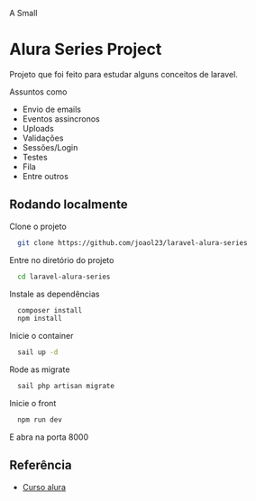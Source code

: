 A Small
# Alura Series Project

Projeto que foi feito para estudar alguns conceitos de laravel.

Assuntos como
 - Envio de emails
 - Eventos assincronos
 - Uploads
 - Validações
 - Sessões/Login
 - Testes
 - Fila
 - Entre outros

## Rodando localmente

Clone o projeto

```bash
  git clone https://github.com/joaol23/laravel-alura-series
```

Entre no diretório do projeto

```bash
  cd laravel-alura-series
```

Instale as dependências

```bash
  composer install
  npm install
```

Inicie o container

```bash
  sail up -d
```

Rode as migrate

```bash
  sail php artisan migrate
```

Inicie o front

```bash
  npm run dev
```

E abra na porta 8000


## Referência

 - [Curso alura](https://cursos.alura.com.br/formacao-laravel)

